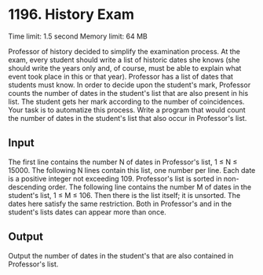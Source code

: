 # 1196. History Exam
Time limit: 1.5 second
Memory limit: 64 MB

Professor of history decided to simplify the examination process. At the exam, every student should write a list of historic dates she knows (she should write the years only and, of course, must be able to explain what event took place in this or that year). Professor has a list of dates that students must know. In order to decide upon the student's mark, Professor counts the number of dates in the student's list that are also present in his list. The student gets her mark according to the number of coincidences.
Your task is to automatize this process. Write a program that would count the number of dates in the student's list that also occur in Professor's list.

## Input
The first line contains the number N of dates in Professor's list, 1 ≤ N ≤ 15000. The following N lines contain this list, one number per line. Each date is a positive integer not exceeding 109. Professor's list is sorted in non-descending order. The following line contains the number M of dates in the student's list, 1 ≤ M ≤ 106. Then there is the list itself; it is unsorted. The dates here satisfy the same restriction. Both in Professor's and in the student's lists dates can appear more than once.

## Output
Output the number of dates in the student's that are also contained in Professor's list.

